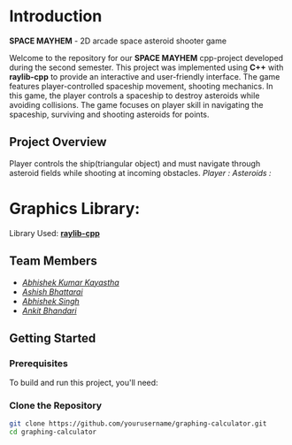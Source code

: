 # Introduction
**SPACE MAYHEM** - 2D arcade space asteroid shooter game

Welcome to the repository for our **SPACE MAYHEM** cpp-project developed during the second semester. 
This project was implemented using **C++** with **raylib-cpp** to provide an interactive and user-friendly interface.
The game features player-controlled spaceship movement, shooting mechanics.
In this game, the player controls a spaceship to destroy asteroids while avoiding collisions. 
The game focuses on player skill in navigating the spaceship, surviving and shooting asteroids for points.

## Project Overview
Player controls the ship(triangular object) and must navigate through asteroid fields while shooting at incoming obstacles.
*Player  :*
*Asteroids  :*

# Graphics Library:
Library Used: **[raylib-cpp](https://github.com/RobLoach/raylib-cpp.git)**


## Team Members

- [*Abhishek Kumar Kayastha*](https://github.com/Srivastavavisek)
- [*Ashish Bhattarai*](https://github.com/Asislovesu3000)
- [*Abhishek Singh*](https://github.com/abhisheksingh-cloud)
- [*Ankit Bhandari*](https://github.com/teammate3username)


## Getting Started

### Prerequisites

To build and run this project, you'll need:

### Clone the Repository

```bash
git clone https://github.com/yourusername/graphing-calculator.git
cd graphing-calculator
